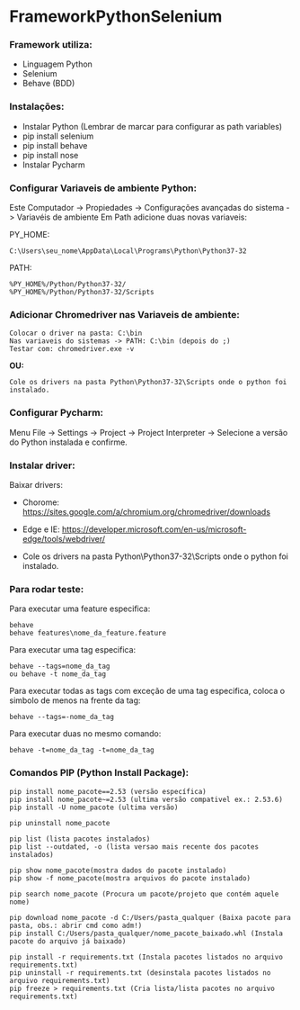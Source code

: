 # FrameworkPythonSelenium

### Framework utiliza:
- Linguagem Python
- Selenium
- Behave (BDD)

### Instalações:

- Instalar Python (Lembrar de marcar para configurar as path variables)
- pip install selenium
- pip install behave
- pip install nose
- Instalar Pycharm	

### Configurar Variaveis de ambiente Python:

Este Computador -> Propiedades -> Configurações avançadas do sistema -> Variavéis de ambiente
Em Path adicione duas novas variaveis:

PY_HOME:

    C:\Users\seu_nome\AppData\Local\Programs\Python\Python37-32

PATH:	

    %PY_HOME%/Python/Python37-32/
    %PY_HOME%/Python/Python37-32/Scripts

### Adicionar Chromedriver nas Variaveis de ambiente:

    Colocar o driver na pasta: C:\bin
    Nas variaveis do sistemas -> PATH: C:\bin (depois do ;) 
    Testar com: chromedriver.exe -v

**OU:**

    Cole os drivers na pasta Python\Python37-32\Scripts onde o python foi instalado.


### Configurar Pycharm:

Menu File -> Settings -> Project -> Project Interpreter -> Selecione a versão do Python instalada e confirme.

### Instalar driver:

Baixar drivers:

- Chorome: https://sites.google.com/a/chromium.org/chromedriver/downloads

- Edge e IE: https://developer.microsoft.com/en-us/microsoft-edge/tools/webdriver/

- Cole os drivers na pasta Python\Python37-32\Scripts onde o python foi instalado. 

### Para rodar teste:

Para executar uma feature especifica: 
	
	behave
	behave features\nome_da_feature.feature
	
Para executar uma tag especifica: 

	behave --tags=nome_da_tag
	ou behave -t nome_da_tag
		
Para executar todas as tags com exceção de uma tag especifica, coloca o simbolo de menos na frente da tag:

	behave --tags=-nome_da_tag
		
Para executar duas no mesmo comando:

	behave -t=nome_da_tag -t=nome_da_tag

### Comandos PIP (Python Install Package):

    pip install nome_pacote==2.53 (versão específica)
    pip install nome_pacote~=2.53 (ultima versão compativel ex.: 2.53.6)
    pip install -U nome_pacote (ultima versão)
    
    pip uninstall nome_pacote

    pip list (lista pacotes instalados)	
    pip list --outdated, -o (lista versao mais recente dos pacotes instalados)	

    pip show nome_pacote(mostra dados do pacote instalado)
    pip show -f nome_pacote(mostra arquivos do pacote instalado)
    
    pip search nome_pacote (Procura um pacote/projeto que contém aquele nome)

    pip download nome_pacote -d C:/Users/pasta_qualquer (Baixa pacote para pasta, obs.: abrir cmd como adm!)
    pip install C:/Users/pasta_qualquer/nome_pacote_baixado.whl (Instala pacote do arquivo já baixado)

    pip install -r requirements.txt (Instala pacotes listados no arquivo requirements.txt)
    pip uninstall -r requirements.txt (desinstala pacotes listados no arquivo requirements.txt)	
    pip freeze > requirements.txt (Cria lista/lista pacotes no arquivo requirements.txt)
